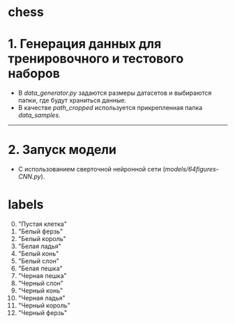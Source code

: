 # chess
# 1. Генерация данных для тренировочного и тестового наборов
 * В _data_generator.py_ задаются размеры датасетов и выбираются папки, где будут храниться данные.
 * В качестве _path_cropped_ используется прикрепленная папка _data_samples_.
***
 # 2. Запуск модели
 * C использованием сверточной нейронной сети (_models/64figures-CNN.py_).

# labels
0. "Пустая клетка"
1. "Белый ферзь"
2. "Белый король"
3. "Белая ладья"
4. "Белый конь"
5. "Белый слон"
6. "Белая пешка"
7. "Черная пешка"
8. "Черный слон"
9. "Черный конь"
10. "Черная ладья"
11. "Черный король"
12. "Черный ферзь"

